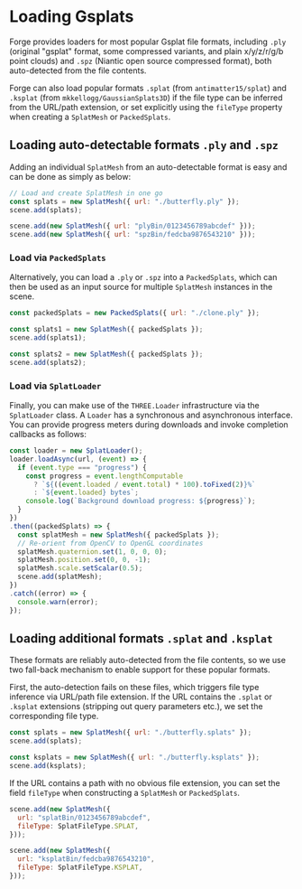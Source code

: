 # Loading Gsplats

Forge provides loaders for most popular Gsplat file formats, including `.ply` (original "gsplat" format, some compressed variants, and plain x/y/z/r/g/b point clouds) and `.spz` (Niantic open source compressed format), both auto-detected from the file contents.

Forge can also load popular formats `.splat` (from `antimatter15/splat`) and `.ksplat` (from `mkkellogg/GaussianSplats3D`) if the file type can be inferred from the URL/path extension, or set explicitly using the `fileType` property when creating a `SplatMesh` or `PackedSplats`.

## Loading auto-detectable formats `.ply` and `.spz`

Adding an individual `SplatMesh` from an auto-detectable format is easy and can be done as simply as below:

```javascript
// Load and create SplatMesh in one go
const splats = new SplatMesh({ url: "./butterfly.ply" });
scene.add(splats);

scene.add(new SplatMesh({ url: "plyBin/0123456789abcdef" }));
scene.add(new SplatMesh({ url: "spzBin/fedcba9876543210" }));
```

### Load via `PackedSplats`

Alternatively, you can load a `.ply` or `.spz` into a `PackedSplats`, which can then be used as an input source for multiple `SplatMesh` instances in the scene.

```javascript
const packedSplats = new PackedSplats({ url: "./clone.ply" });

const splats1 = new SplatMesh({ packedSplats });
scene.add(splats1);

const splats2 = new SplatMesh({ packedSplats });
scene.add(splats2);
```

### Load via `SplatLoader`

Finally, you can make use of the `THREE.Loader` infrastructure via the `SplatLoader` class. A `Loader` has a synchronous and asynchronous interface. You can provide progress meters during downloads and invoke completion callbacks as follows:

```javascript
const loader = new SplatLoader();
loader.loadAsync(url, (event) => {
  if (event.type === "progress") {
    const progress = event.lengthComputable
      ? `${((event.loaded / event.total) * 100).toFixed(2)}%`
      : `${event.loaded} bytes`;
    console.log(`Background download progress: ${progress}`);
  }
})
.then((packedSplats) => {
  const splatMesh = new SplatMesh({ packedSplats });
  // Re-orient from OpenCV to OpenGL coordinates
  splatMesh.quaternion.set(1, 0, 0, 0);
  splatMesh.position.set(0, 0, -1);
  splatMesh.scale.setScalar(0.5);
  scene.add(splatMesh);
})
.catch((error) => {
  console.warn(error);
});
```

## Loading additional formats `.splat` and `.ksplat`

These formats are reliably auto-detected from the file contents, so we use two fall-back mechanism to enable support for these popular formats.

First, the auto-detection fails on these files, which triggers file type inference via URL/path file extension. If the URL contains the `.splat` or `.ksplat` extensions (stripping out query parameters etc.), we set the corresponding file type.

```javascript
const splats = new SplatMesh({ url: "./butterfly.splats" });
scene.add(splats);

const ksplats = new SplatMesh({ url: "./butterfly.ksplats" });
scene.add(ksplats);
```
If the URL contains a path with no obvious file extension, you can set the field `fileType` when constructing a `SplatMesh` or `PackedSplats`.

```javascript
scene.add(new SplatMesh({
  url: "splatBin/0123456789abcdef",
  fileType: SplatFileType.SPLAT,
}));

scene.add(new SplatMesh({
  url: "ksplatBin/fedcba9876543210",
  fileType: SplatFileType.KSPLAT,
}));
```
